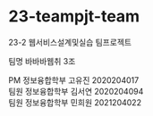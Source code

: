 # 23-teampjt-team

23-2 웹서비스설계및실습 팀프로젝트

팀명 바바바웹취 3조

PM 정보융합학부 고유진 2020204017<br>
팀원 정보융합학부 김서연 2020204094<br>
팀원 정보융합학부 민희원 2021204022<br/>
